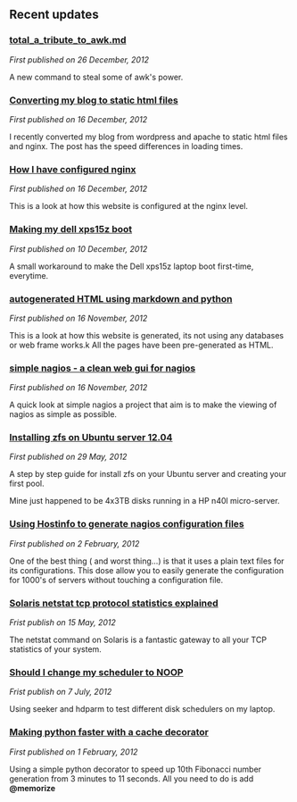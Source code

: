 Recent updates
-----------------

### [total_a_tribute_to_awk.md](total_a_tribute_to_awk.html)
*First published on 26 December, 2012*

A new command to steal some of awk's power.

### [Converting my blog to static html files](speed_difference_converting_wordpress_to_static_html.html)
*First published on 16 December, 2012*

I recently converted my blog from wordpress and apache to static html files and nginx.
The post has the speed differences in loading times.


### [How I have configured nginx](how_I_have_configured_nginx.html)
*First published on 16 December, 2012*

This is a look at how this website is configured at the nginx level.

### [Making my dell xps15z boot](making_the_dell_xps15z_boot_3.2.0-34.html)
*First published on 10 December, 2012*

A small workaround to make the Dell xps15z laptop boot first-time, everytime.


### [autogenerated HTML using markdown and python](autogenerated_html_using_markdown_and_python.html)
*First published on 16 November, 2012*

This is a look at how this website is generated, its not using any databases or web frame works.k
All the pages have been pre-generated as HTML. 

### [simple nagios - a clean web gui for nagios](simple_nagios.html)
*First published on 16 November, 2012*

A quick look at simple nagios a project that aim is to make the viewing of nagios as simple as possible.

### [Installing zfs on Ubuntu server 12.04](installing_zfs_on_ubuntu_1204_n40l.html)
*First published on 29 May, 2012*

A step by step guide for install zfs on your Ubuntu server and creating your first pool. 

Mine just happened to be 4x3TB disks running in a HP n40l micro-server.


### [Using Hostinfo to generate nagios configuration files](using_hostinfo_to_generate_nagios_configuration.html)
*First published on 2 February, 2012*

One of the best thing ( and worst thing...) is that it uses a plain text files for its configurations. 
This dose allow you to easily generate the configuration for 1000's of servers without touching a configuration file.

### [Solaris netstat tcp protocol statistics explained](solaris_netstat_tcp_protocol_statistics_explained.html)
*Frist publish on 15 May, 2012*

The netstat command on Solaris is a fantastic gateway to all your TCP statistics of your system.

### [Should I change my scheduler to NOOP](should_i_change_my_disk_scheduler_to_use_NOOP.html)
*Frist publish on 7 July, 2012*

Using seeker and hdparm to test different disk schedulers on my laptop.

### [Making python faster with a cache decorator ](a_simple_example_using_a_python_cache_decorator.html)
*First published on 1 February, 2012*

Using a simple python decorator to speed up 10th Fibonacci number generation from 3 minutes to 11 seconds.
All you need to do is add __@memorize__